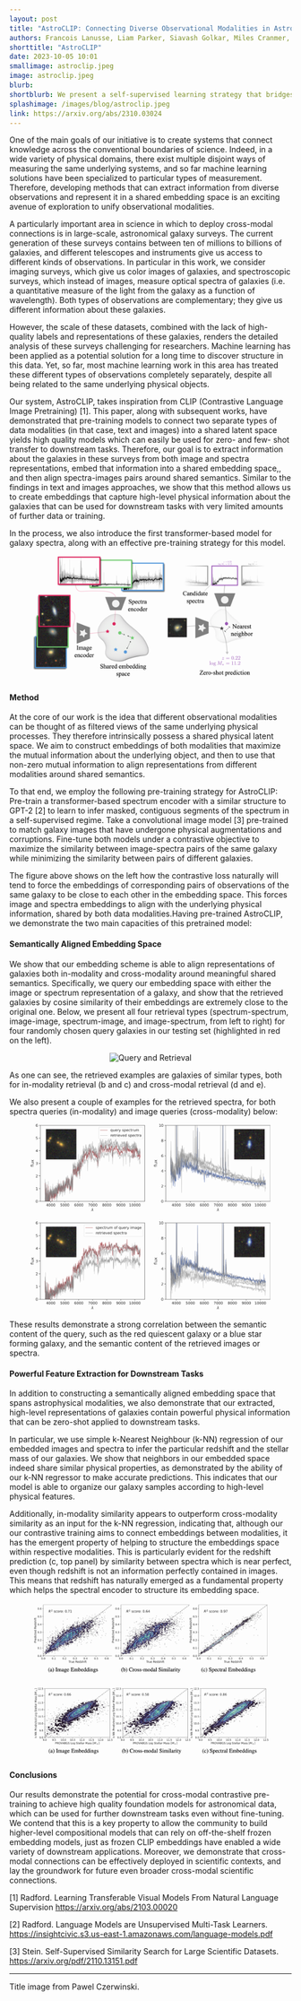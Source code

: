 ```yaml
---
layout: post
title: "AstroCLIP: Connecting Diverse Observational Modalities in Astrophysics"
authors: Francois Lanusse, Liam Parker, Siavash Golkar, Miles Cranmer, Alberto Bietti, Michael Eickenberg, Geraud Krawezik, Michael McCabe, Ruben Ohana, Mariel Pettee, Bruno Regaldo-Saint Blancard, Tiberiu Tesileanu, Kyunghyun Cho, Shirley Ho
shorttitle: "AstroCLIP"
date: 2023-10-05 10:01
smallimage: astroclip.jpeg
image: astroclip.jpeg
blurb: 
shortblurb: We present a self-supervised learning strategy that bridges diverse observational modalities in astrophysics. By aligning cross-modal representations of galaxies in a shared space, we are able to perform cross-modal look-up and competitive zero-shot predictions on downstream tasks.  
splashimage: /images/blog/astroclip.jpeg
link: https://arxiv.org/abs/2310.03024
---
```


One of the main goals of our initiative is to create systems that connect knowledge across the conventional boundaries of science. Indeed, in a wide variety of physical domains, there exist multiple disjoint ways of measuring the same underlying systems, and so far machine learning solutions have been specialized to particular types of measurement. Therefore, developing methods that can extract information from diverse observations and represent it in a shared embedding space is an  exciting avenue of exploration to unify observational modalities.  

A particularly important area in science in which to deploy cross-modal connections is in large-scale, astronomical galaxy surveys. The current generation of these surveys contains between ten of millions to billions of galaxies, and different telescopes and instruments give us access to different kinds of observations. In particular in this work, we consider imaging surveys, which give us color images of galaxies, and spectroscopic surveys, which instead of images, measure optical spectra of galaxies  (i.e. a quantitative measure of the light from the galaxy as a function of wavelength). Both types of observations are complementary; they give us different information about these galaxies. 

However, the scale of these datasets, combined with the lack of high-quality labels and representations of these galaxies, renders the detailed analysis of these surveys challenging for researchers. Machine learning has been applied as a potential solution for a long time to discover structure in this data.  Yet, so far, most machine learning work in this area has treated these different types of observations completely separately, despite all being related to the same underlying physical objects. 

Our system, AstroCLIP, takes inspiration from CLIP (Contrastive Language Image Pretraining) [1]. This paper, along with subsequent works, have demonstrated that pre-training models to connect two separate types of data modalities (in that case, text and images) into a shared latent space yields high quality models which can easily be used for zero- and few- shot transfer to downstream tasks. Therefore, our goal is to extract information about the galaxies in these surveys from both image and spectra representations, embed that information into a shared embedding space,, and then align spectra-images pairs around shared semantics. Similar to the findings in text and images approaches, we show that this method allows us to create embeddings that capture  high-level physical information about the galaxies that can be used for downstream tasks with very limited amounts of further data or training. 

In the process, we also introduce the first transformer-based model for galaxy spectra, along with an effective pre-training strategy for this model.

<p align="center">
  <img src="/images/blog/im_embedding.png" alt="AstroCLIP Method" width="85%" style="mix-blend-mode: darken;">
</p>

#### Method
At the core of our work is the idea that different observational modalities can be thought of as filtered views of the same underlying physical processes. They therefore intrinsically possess a shared physical latent space. We aim to construct embeddings of both modalities that maximize the mutual information about the underlying object, and then to use that non-zero mutual information to align representations from different modalities around shared semantics.

To that end, we employ the following pre-training strategy for AstroCLIP:
Pre-train a transformer-based spectrum encoder with a similar structure to GPT-2 [2] to learn to infer masked, contiguous segments of the spectrum in a self-supervised regime.
Take a convolutional image model [3] pre-trained to match galaxy images that have undergone physical augmentations and corruptions.
Fine-tune both models under a contrastive objective to maximize the similarity between image-spectra pairs of the same galaxy while minimizing the similarity between pairs of different galaxies. 

The figure above shows on the left how the contrastive loss naturally will tend to force the embeddings of corresponding pairs of observations of the same galaxy to be close to each other in the embedding space. This forces image and spectra embeddings to align with the underlying physical information, shared by both data modalities.Having pre-trained AstroCLIP, we demonstrate the two main capacities of this pretrained model: 

#### Semantically Aligned Embedding Space
We show that our embedding scheme is able to align representations of galaxies both in-modality and cross-modality around meaningful shared semantics. Specifically, we query our embedding space with either the image or spectrum representation of a galaxy, and show that the retrieved galaxies by cosine similarity of their embeddings are extremely close to the original one. Below, we present all four retrieval types (spectrum-spectrum, image-image, spectrum-image, and image-spectrum, from left to right) for four randomly chosen query galaxies in our testing set (highlighted in red on the left).

<p align="center">
  <img src="/images/blog/query-retrieval.png" alt="Query and Retrieval" width="85%" style="mix-blend-mode: darken;">
</p>

As one can see, the retrieved examples are galaxies of similar types, both for in-modality retrieval (b and c) and cross-modal retrieval (d and e).

We also present a couple of examples for the retrieved spectra, for both spectra queries (in-modality) and image queries (cross-modality) below:

<p align="center">
  <img src="/images/blog/spectra_retrieval_spectrum.png" alt="Spectrum-Spectrum Retrieval" width="85%" style="mix-blend-mode: darken;">
</p>

<p align="center">
  <img src="/images/blog/spectra_retrieval_im_cross.png" alt="Image-Spectrum Retrieval" width="85%" style="mix-blend-mode: darken;">
</p>

These results demonstrate a strong correlation between the semantic content of the query, such as the red quiescent galaxy or a blue star forming galaxy, and the semantic content of the retrieved images or spectra. 

#### Powerful Feature Extraction for Downstream Tasks
In addition to constructing a semantically aligned embedding space that spans astrophysical modalities, we also demonstrate that our extracted, high-level representations of galaxies contain powerful physical information that can be zero-shot applied to downstream tasks.

In particular, we use simple k-Nearest Neighbour (k-NN) regression of our embedded images and spectra to infer the particular redshift and the stellar mass of our galaxies. We show that neighbors in our embedded space indeed share similar physical properties, as demonstrated by the ability of our k-NN regressor to make accurate predictions. This indicates that our model is able to organize our galaxy samples according to high-level physical features. 

Additionally, in-modality similarity appears to outperform cross-modality similarity as an input for the k-NN regression, indicating that, although our our contrastive training aims to connect embeddings between modalities, it has the emergent property of helping to structure the embeddings space within respective modalities. This is particularly evident for the redshift prediction (c, top panel) by similarity between spectra which is near perfect, even though redshift is not an information perfectly contained in images. This means that redshift has naturally emerged as a fundamental property which helps the spectral encoder to structure its embedding space.

<p align="center">
  <img src="/images/blog/redshift.png" alt="Redshift Prediction" width="85%" style="mix-blend-mode: darken;">
</p>

<p align="center">
  <img src="/images/blog/stellar-mass.png" alt="Stellar Mass Prediction" width="85%" style="mix-blend-mode: darken;">
</p>

#### Conclusions
Our results demonstrate the potential for cross-modal contrastive pre-training to achieve high quality foundation models for astronomical data, which can be used for further downstream tasks even without fine-tuning. We contend that this is a key property to allow the community to build higher-level compositional models that can rely on off-the-shelf frozen embedding models, just as frozen CLIP embeddings have enabled a wide variety of downstream applications. Moreover, we demonstrate that cross-modal connections can be effectively deployed in scientific contexts, and lay the groundwork for future even broader cross-modal scientific connections.


[1] Radford. Learning Transferable Visual Models From Natural Language Supervision
https://arxiv.org/abs/2103.00020 

[2] Radford. Language Models are Unsupervised Multi-Task Learners. https://insightcivic.s3.us-east-1.amazonaws.com/language-models.pdf

[3] Stein. Self-Supervised Similarity Search for Large Scientific Datasets. https://arxiv.org/pdf/2110.13151.pdf

---
Title image from Pawel Czerwinski. 
